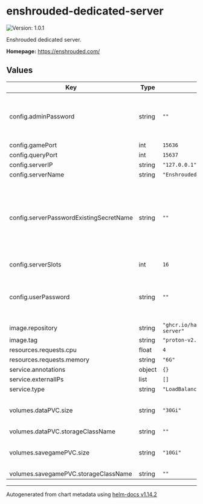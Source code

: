 # enshrouded-dedicated-server

![Version: 1.0.1](https://img.shields.io/badge/Version-1.0.1-informational?style=flat-square)

Enshrouded dedicated server.

**Homepage:** <https://enshrouded.com/>

## Values

| Key | Type | Default | Description |
|-----|------|---------|-------------|
| config.adminPassword | string | `""` | Admin password. If not set, password will be generated randomly. |
| config.gamePort | int | `15636` |  |
| config.queryPort | int | `15637` |  |
| config.serverIP | string | `"127.0.0.1"` | Server IP |
| config.serverName | string | `"Enshrouded Server"` | Server name |
| config.serverPasswordExistingSecretName | string | `""` | Existing secret name for server password. Must contain key named "password". If set `serverPassword` will be ignored. |
| config.serverSlots | int | `16` | Number of server slots |
| config.userPassword | string | `""` | Server password. If not set, password will be generated randomly. |
| image.repository | string | `"ghcr.io/hartmanfrost/enshrouded-server"` |  |
| image.tag | string | `"proton-v2.1.3"` |  |
| resources.requests.cpu | float | `4` |  |
| resources.requests.memory | string | `"6G"` |  |
| service.annotations | object | `{}` |  |
| service.externalIPs | list | `[]` |  |
| service.type | string | `"LoadBalancer"` |  |
| volumes.dataPVC.size | string | `"30Gi"` | Size of the persistent volume for gamedata |
| volumes.dataPVC.storageClassName | string | `""` |  |
| volumes.savegamePVC.size | string | `"10Gi"` | Size of the persistent volume for savegames |
| volumes.savegamePVC.storageClassName | string | `""` |  |

----------------------------------------------
Autogenerated from chart metadata using [helm-docs v1.14.2](https://github.com/norwoodj/helm-docs/releases/v1.14.2)
